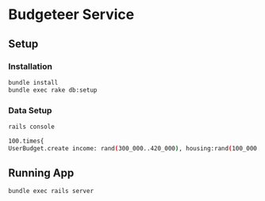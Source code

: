 # Budgeteer Service

## Setup

### Installation
```sh
bundle install
bundle exec rake db:setup
```

### Data Setup
```sh
rails console
```

```sh
100.times{
UserBudget.create income: rand(300_000..420_000), housing:rand(100_000..250_000), utilities:rand(10_000..25_000), food:rand(10_000..30_000), transportation:rand(50_000..70_000), healthcare:rand(10_000..15_000), insurance:rand(8000..12_000), entertainment:rand(6_000..250_000), clothing:rand(7_000..12_000), savings:rand(0..30_000), gas:rand(6_000..200), internet:rand(20_00..15_000)}
```

## Running App
```sh
bundle exec rails server
```